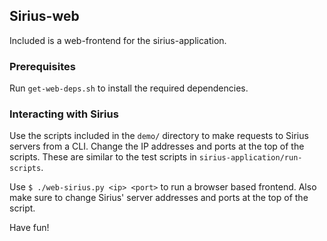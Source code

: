 ## Sirius-web

Included is a web-frontend for the sirius-application. 

### Prerequisites

Run `get-web-deps.sh` to install the required dependencies.

### Interacting with Sirius

Use the scripts included in the `demo/` directory to make requests to Sirius
servers from a CLI. Change the IP addresses and ports at the top of the
scripts. These are similar to the test scripts in
`sirius-application/run-scripts`.

Use `$ ./web-sirius.py <ip> <port>` to run a browser based frontend. Also make
sure to change Sirius' server addresses and ports at the top of the script.

Have fun!

